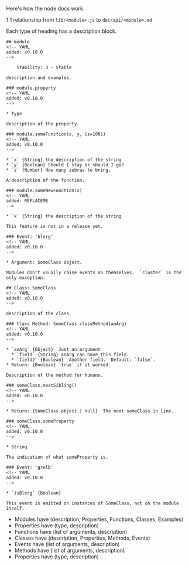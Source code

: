 Here's how the node docs work.

1:1 relationship from `lib/<module>.js` to `doc/api/<module>.md`

Each type of heading has a description block.


    ## module
    <!-- YAML
    added: v0.10.0
    -->

        Stability: 3 - Stable

    description and examples.

    ### module.property
    <!-- YAML
    added: v0.10.0
    -->

    * Type

    description of the property.

    ### module.someFunction(x, y, [z=100])
    <!-- YAML
    added: v0.10.0
    -->

    * `x` {String} the description of the string
    * `y` {Boolean} Should I stay or should I go?
    * `z` {Number} How many zebras to bring.

    A description of the function.

    ### module.someNewFunction(x)
    <!-- YAML
    added: REPLACEME
    -->

    * `x` {String} the description of the string

    This feature is not in a release yet.

    ### Event: 'blerg'
    <!-- YAML
    added: v0.10.0
    -->

    * Argument: SomeClass object.

    Modules don't usually raise events on themselves.  `cluster` is the
    only exception.

    ## Class: SomeClass
    <!-- YAML
    added: v0.10.0
    -->

    description of the class.

    ### Class Method: SomeClass.classMethod(anArg)
    <!-- YAML
    added: v0.10.0
    -->

    * `anArg` {Object}  Just an argument
      * `field` {String} anArg can have this field.
      * `field2` {Boolean}  Another field.  Default: `false`.
    * Return: {Boolean} `true` if it worked.

    Description of the method for humans.

    ### someClass.nextSibling()
    <!-- YAML
    added: v0.10.0
    -->

    * Return: {SomeClass object | null}  The next someClass in line.

    ### someClass.someProperty
    <!-- YAML
    added: v0.10.0
    -->

    * String

    The indication of what someProperty is.

    ### Event: 'grelb'
    <!-- YAML
    added: v0.10.0
    -->

    * `isBlerg` {Boolean}

    This event is emitted on instances of SomeClass, not on the module itself.


* Modules have (description, Properties, Functions, Classes, Examples)
* Properties have (type, description)
* Functions have (list of arguments, description)
* Classes have (description, Properties, Methods, Events)
* Events have (list of arguments, description)
* Methods have (list of arguments, description)
* Properties have (type, description)
